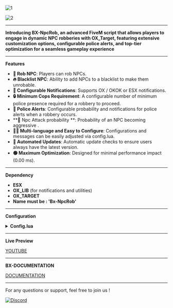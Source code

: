

![1](https://github.com/BX-DEV-FIVEM/Bx-NpcRob/assets/140925178/49ea9145-2231-4879-8117-f83b9e88e13b)

![2](https://github.com/BX-DEV-FIVEM/Bx-NpcRob/assets/140925178/385f1c74-a7a3-4597-8465-ed3665e215be)

***
**Introducing BX-NpcRob, an advanced FiveM script that allows players to engage in dynamic NPC robberies with OX_Target, featuring extensive customization options, configurable police alerts, and top-tier optimization for a seamless gameplay experience**

***
**Features**

* **🚓 Rob NPC**: Players can rob NPCs.
* **🔥 Blacklist NPC**: Ability to add NPCs to a blacklist to make them unrobable.
* **📣 Configurable Notifications**: Supports OX / OKOK or ESX notifications.
* **🔒 Minimum Cops Requirement**: A configurable number of minimum police presence required for a robbery to proceed.
* **🚨 Police Alerts**: Configurable probability and notifications for police alerts when a robbery occurs.
* **🚓 Npc Attack probability **: Probability of an NPC becoming aggressive .
* **👨‍🔧 Multi-language and Easy to Configure**: Configurations and messages can be easily adjusted via config.lua.
* **🔄 Automated Updates**: Automatic update checks to ensure users always have the latest version.
* **🟢 Maximum Optimization**: Designed for minimal performance impact (0.00 ms).

***

**Dependency**

* **ESX**
* **OX_LIB** (for notifications and utilities)
* **OX_TARGET** 
* **Name must be : 'Bx-NpcRob'**


***

**Configuration**

<details>

<summary><strong>Config.lua</strong></summary>

```lua
Config = {}

Config.UseOldEsx = false -- false use ESX Export

Config.Notify = 'okok' -- 'ox' / 'okok' / 'esx'

Config.MinimumCops = 1 -- Minimum cops for rob 

Config.PoliceJobName = 'police' -- Name of police job

Config.PoliceAlertProbability = 30 -- in %

Config.ResistanceChance = 5 -- in % / 0 for disable

Config.NameWeaponNPC = "weapon_snspistol_mk2" -- https://wiki.rage.mp/index.php?title=Weapons must be [Handguns]

Config.CheckUpdate = true



Config.BlacklistNpc = { --- Npc can't be rob
    [GetHashKey('s_m_m_highsec_01')] = true,
    [GetHashKey('s_f_m_shop_high')] = true,
    [GetHashKey('mp_m_weapexp_01')] = true,
    [GetHashKey('s_m_m_scientist_01')] = true,
    [GetHashKey('s_m_y_blackops_01')] = true,
    [GetHashKey('u_m_y_babyd')] = true,
    [GetHashKey('mp_m_shopkeep_01')] = true
}

Config.Items = { --- Random Item to rob
    {
        itemName = 'phone',
        itemRandomAmount = {1, 1}
    },
    {
        itemName = 'money',
        itemRandomAmount = {1, 150}
    },
    {
        itemName = 'bread',
        itemRandomAmount = {1, 1} 
    },
    {
        itemName = 'water',
        itemRandomAmount = {1, 1}
    },
}

Strings = { --- translation
    ['racket'] = 'Rob this person',
    ['can_rob_npc_again'] = 'You can\'t rob the same person twice',
    ['rob_complete'] = 'You have rob this person',
    ['police_alert'] = 'A citizen is being racketed, help him!',
    ['police_alert_blip'] = 'Racket',
    ['need_police'] = 'Not enough police officers in town.',
}



```

</details>

***

**Live Preview**

[YOUTUBE](https://www.youtube.com/watch?v=L5CmgFKxnKA)


***

**BX-DOCUMENTATION**

[DOCUMENTATION](https://bx-devs.gitbook.io/doc)

***

For any questions or support, feel free to join us !

[![Discord](https://github.com/BX-DEV-FIVEM/BX-Carjob/assets/140925178/6b508333-aa27-44ff-9b3c-9030b00c1f28)](https://discord.gg/GhAcTjNcu8)
